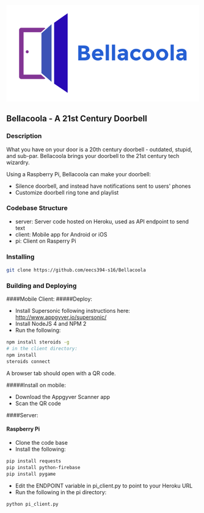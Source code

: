 #### ![pageres](client/www/assets/logo.png)

## Bellacoola - A 21st Century Doorbell

### Description

What you have on your door is a 20th century doorbell - outdated, stupid, and sub-par. Bellacoola brings your doorbell to the 21st century tech wizardry. 

Using a Raspberry Pi, Bellacoola can make your doorbell:

- Silence doorbell, and instead have notifications sent to users' phones
- Customize doorbell ring tone and playlist

### Codebase Structure

- server: Server code hosted on Heroku, used as API endpoint to send text
- client: Mobile app for Android or iOS
- pi: Client on Rasperry Pi


### Installing
```bash
git clone https://github.com/eecs394-s16/Bellacoola
```

### Building and Deploying

####Mobile Client: 
#####Deploy:
- Install Supersonic following instructions here: http://www.appgyver.io/supersonic/
- Install NodeJS 4 and NPM 2
- Run the following:

```bash
npm install steroids -g
# in the client directory:
npm install 
steroids connect
```

A browser tab should open with a QR code.

#####Install on mobile:
- Download the Appgyver Scanner app
- Scan the QR code 

####Server:

#### Raspberry Pi
- Clone the code base
- Install the following:

```bash
pip install requests
pip install python-firebase
pip install pygame
```

- Edit the ENDPOINT variable in pi_client.py to point to your Heroku URL
- Run the following in the pi directory:

```bash
python pi_client.py
```
